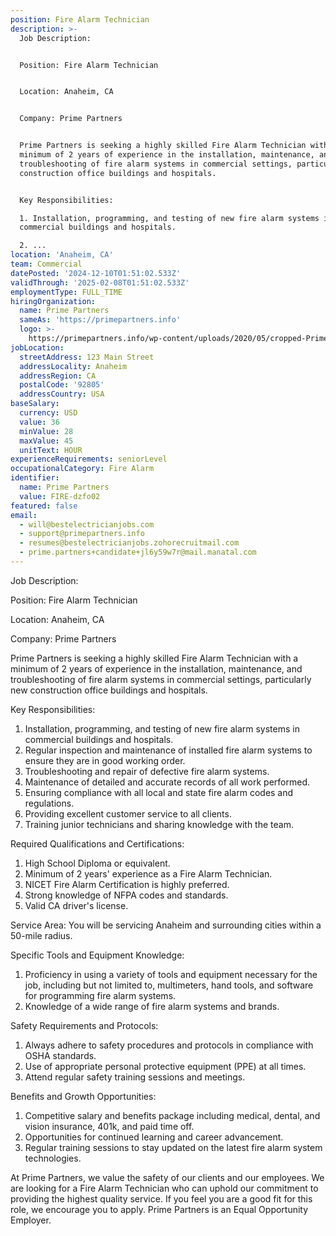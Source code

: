 ```yaml
---
position: Fire Alarm Technician
description: >-
  Job Description:


  Position: Fire Alarm Technician


  Location: Anaheim, CA


  Company: Prime Partners


  Prime Partners is seeking a highly skilled Fire Alarm Technician with a
  minimum of 2 years of experience in the installation, maintenance, and
  troubleshooting of fire alarm systems in commercial settings, particularly new
  construction office buildings and hospitals. 


  Key Responsibilities:

  1. Installation, programming, and testing of new fire alarm systems in
  commercial buildings and hospitals.

  2. ...
location: 'Anaheim, CA'
team: Commercial
datePosted: '2024-12-10T01:51:02.533Z'
validThrough: '2025-02-08T01:51:02.533Z'
employmentType: FULL_TIME
hiringOrganization:
  name: Prime Partners
  sameAs: 'https://primepartners.info'
  logo: >-
    https://primepartners.info/wp-content/uploads/2020/05/cropped-Prime-Partners-Logo-NO-BG-1-1.png
jobLocation:
  streetAddress: 123 Main Street
  addressLocality: Anaheim
  addressRegion: CA
  postalCode: '92805'
  addressCountry: USA
baseSalary:
  currency: USD
  value: 36
  minValue: 28
  maxValue: 45
  unitText: HOUR
experienceRequirements: seniorLevel
occupationalCategory: Fire Alarm
identifier:
  name: Prime Partners
  value: FIRE-dzfo02
featured: false
email:
  - will@bestelectricianjobs.com
  - support@primepartners.info
  - resumes@bestelectricianjobs.zohorecruitmail.com
  - prime.partners+candidate+jl6y59w7r@mail.manatal.com
---
```




Job Description:

Position: Fire Alarm Technician

Location: Anaheim, CA

Company: Prime Partners

Prime Partners is seeking a highly skilled Fire Alarm Technician with a minimum of 2 years of experience in the installation, maintenance, and troubleshooting of fire alarm systems in commercial settings, particularly new construction office buildings and hospitals. 

Key Responsibilities:
1. Installation, programming, and testing of new fire alarm systems in commercial buildings and hospitals.
2. Regular inspection and maintenance of installed fire alarm systems to ensure they are in good working order.
3. Troubleshooting and repair of defective fire alarm systems.
4. Maintenance of detailed and accurate records of all work performed.
5. Ensuring compliance with all local and state fire alarm codes and regulations.
6. Providing excellent customer service to all clients.
7. Training junior technicians and sharing knowledge with the team.

Required Qualifications and Certifications:
1. High School Diploma or equivalent.
2. Minimum of 2 years' experience as a Fire Alarm Technician.
3. NICET Fire Alarm Certification is highly preferred.
4. Strong knowledge of NFPA codes and standards.
5. Valid CA driver's license.

Service Area:
You will be servicing Anaheim and surrounding cities within a 50-mile radius.

Specific Tools and Equipment Knowledge:
1. Proficiency in using a variety of tools and equipment necessary for the job, including but not limited to, multimeters, hand tools, and software for programming fire alarm systems.
2. Knowledge of a wide range of fire alarm systems and brands.

Safety Requirements and Protocols:
1. Always adhere to safety procedures and protocols in compliance with OSHA standards.
2. Use of appropriate personal protective equipment (PPE) at all times.
3. Attend regular safety training sessions and meetings.

Benefits and Growth Opportunities:
1. Competitive salary and benefits package including medical, dental, and vision insurance, 401k, and paid time off.
2. Opportunities for continued learning and career advancement.
3. Regular training sessions to stay updated on the latest fire alarm system technologies.

At Prime Partners, we value the safety of our clients and our employees. We are looking for a Fire Alarm Technician who can uphold our commitment to providing the highest quality service. If you feel you are a good fit for this role, we encourage you to apply. Prime Partners is an Equal Opportunity Employer.
